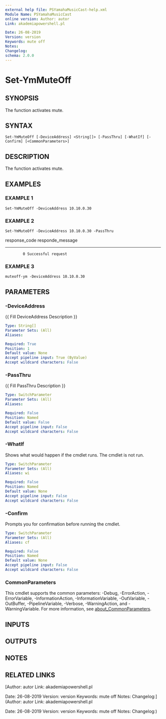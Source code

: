 ```yaml
---
external help file: PSYamahaMusicCast-help.xml
Module Name: PSYamahaMusicCast
online version: Author: autor
Link: akademiapowershell.pl

Date: 26-08-2019
Version: version
Keywords: mute off
Notes:
Changelog:
schema: 2.0.0
---
```


# Set-YmMuteOff

## SYNOPSIS
The function activates mute.

## SYNTAX

```
Set-YmMuteOff [-DeviceAddress] <String[]> [-PassThru] [-WhatIf] [-Confirm] [<CommonParameters>]
```

## DESCRIPTION
The function activates mute.

## EXAMPLES

### EXAMPLE 1
```
Set-YmMuteOff -DeviceAddress 10.10.0.30
```

### EXAMPLE 2
```
Set-YmMuteOff -DeviceAddress 10.10.0.30 -PassThru
```

response_code responde_message
------------- ----------------
            0 Successful request

### EXAMPLE 3
```
muteoff-ym -DeviceAddress 10.10.0.30
```

## PARAMETERS

### -DeviceAddress
{{ Fill DeviceAddress Description }}

```yaml
Type: String[]
Parameter Sets: (All)
Aliases:

Required: True
Position: 1
Default value: None
Accept pipeline input: True (ByValue)
Accept wildcard characters: False
```

### -PassThru
{{ Fill PassThru Description }}

```yaml
Type: SwitchParameter
Parameter Sets: (All)
Aliases:

Required: False
Position: Named
Default value: False
Accept pipeline input: False
Accept wildcard characters: False
```

### -WhatIf
Shows what would happen if the cmdlet runs.
The cmdlet is not run.

```yaml
Type: SwitchParameter
Parameter Sets: (All)
Aliases: wi

Required: False
Position: Named
Default value: None
Accept pipeline input: False
Accept wildcard characters: False
```

### -Confirm
Prompts you for confirmation before running the cmdlet.

```yaml
Type: SwitchParameter
Parameter Sets: (All)
Aliases: cf

Required: False
Position: Named
Default value: None
Accept pipeline input: False
Accept wildcard characters: False
```

### CommonParameters
This cmdlet supports the common parameters: -Debug, -ErrorAction, -ErrorVariable, -InformationAction, -InformationVariable, -OutVariable, -OutBuffer, -PipelineVariable, -Verbose, -WarningAction, and -WarningVariable. For more information, see [about_CommonParameters](http://go.microsoft.com/fwlink/?LinkID=113216).

## INPUTS

## OUTPUTS

## NOTES

## RELATED LINKS

[Author: autor
Link: akademiapowershell.pl

Date: 26-08-2019
Version: version
Keywords: mute off
Notes:
Changelog:](Author: autor
Link: akademiapowershell.pl

Date: 26-08-2019
Version: version
Keywords: mute off
Notes:
Changelog:)

